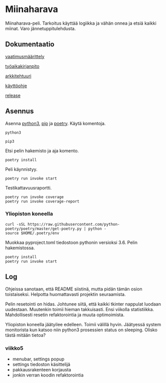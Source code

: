 # Miinaharava
Miinaharava-peli. Tarkoitus käyttää logiikka ja vähän onnea ja etsiä kaikki miinat. Varo jännetuppitulehdusta.  

## Dokumentaatio

[vaatimusmäärittely](https://github.com/ElomaaTapio/ot-harjoitustyo/blob/main/dokumentaatio/vaatimusmaarittely.md)

[työaikakirjanpito](https://github.com/ElomaaTapio/ot-harjoitustyo/blob/main/dokumentaatio/tuntikirjanpito.md)

[arkkitehtuuri](https://github.com/ElomaaTapio/ot-harjoitustyo/blob/main/dokumentaatio/arkkitehtuuri.md)

[käyttöohje](https://github.com/ElomaaTapio/ot-harjoitustyo/blob/main/dokumentaatio/k%C3%A4ytt%C3%B6ohje.md)

[release](https://github.com/ElomaaTapio/ot-harjoitustyo/releases)

## Asennus
Asenna [python3](https://realpython.com/installing-python/), [pip](https://pip.pypa.io/en/stable/installing/) ja [poetry](https://python-poetry.org/docs/).
Käytä komentoja.
```
python3
```
```
pip3
```
Etsi pelin hakemisto ja aja komento.
```
poetry install
```
Peli käynnistyy.
```
poetry run invoke start
```
Testikattavuusraportti.
```
poetry run invoke coverage
poetry run invoke coverage-report
```
### Yliopiston koneella
```
curl -sSL https://raw.githubusercontent.com/python-poetry/poetry/master/get-poetry.py | python -
source $HOME/.poetry/env
```
Muokkaa pyproject.toml tiedostoon pythonin versioksi 3.6.
Pelin hakemistossa.
```
poetry install
poetry run invoke start
```
## Log
Ohjeissa sanotaan, että README siistinä, mutta pidän tämän osion toistaiseksi. Helpotta huomattavasti projektin seuraamista.

Pelin resetointi on hidas. Johtunee siitä, että kaikki tkinter nappulat luodaan uudestaan. Muutenkin toimii hieman takkuisasti. Ensi viikolla statistiikka. Mahdollisesti resetin refaktorointia ja muuta optimoimista. 

Yliopiston koneella jäätyilee edelleen. Toimii välillä hyvin. Jäätyessä system monitorista kun katsoo niin python3 prosessien status on sleeping. Olisko tästä mitään tietoa?
### viikko5
  - menubar, settings popup
  - settings tiedoston käsittelijä
  - pakkausrakenteen korjausta
  - jonkin verran koodin refaktorointia
  
